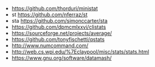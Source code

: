 - https://github.com/thorduri/ministat
- st https://github.com/nferraz/st
- sta https://github.com/simonccarter/sta
- https://github.com/dpmcmlxxvi/clistats
- https://sourceforge.net/projects/average/
- https://github.com/tonyfischetti/qstats
- http://www.numcommand.com/
- http://web.cs.wpi.edu/%7Eclaypool/misc/stats/stats.html
- https://www.gnu.org/software/datamash/
